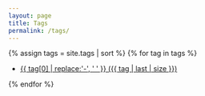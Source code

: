 ```yaml
---
layout: page
title: Tags
permalink: /tags/
---
```

<div class="post">
{% assign tags = site.tags | sort %}
{% for tag in tags %}
<ul>
 <li>
  <a href="/tag/{{ tag | first | slugify }}/">{{ tag[0] | replace:'-', ' ' }} ({{ tag | last | size }})</a>
 </li>
</ul>
{% endfor %}
</div>
